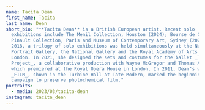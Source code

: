 ```yaml
---
name: Tacita Dean
first_name: Tacita
last_name: Dean
short_bio: "**Tacita Dean** is a British European artist. Recent solo
  exhibitions include The Menil Collection, Houston (2024); Bourse de Commerce,
  Pinault Collection, Paris and Museum of Contemporary Art, Sydney (2023). In
  2018, a trilogy of solo exhibitions was held simultaneously at the National
  Portrait Gallery, the National Gallery and the Royal Academy of Arts in
  London. In 2021, she designed the sets and costumes for the ballet _The Dante
  Project_, a collaborative production with Wayne McGregor and Thomas Adès,
  which premiered at the Royal Opera House in London. In 2011, Dean’s work
  _FILM_, shown in the Turbine Hall at Tate Modern, marked the beginning of a
  campaign to preserve photochemical film."
portraits:
  - media: 2023/03/tacita-dean
instagram: tacita_dean
---
```

